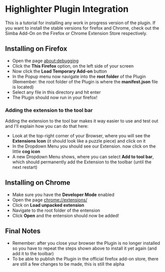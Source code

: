 # Highlighter Plugin Integration

This is a tutorial for installing any work in progress version of the plugin.
If you want to install the stable versions for firefox and Chrome, check out the Simba Add-On on the Firefox or Chrome Extension Store respectively.

## Installing on Firefox
- Open the page [about:debugging](about:debugging)
- Click the **This Firefox** option, on the left side of your screen
- Now click the **Load Temporary Add-on** button
- In the Popup menu now navigate into the **root folder** of the Plugin (Remember: the root folder of the Plugin is where the **manifest.json** file is located)
- Select any file in this directory and hit enter
- The Plugin should now run in your firefox!

### Adding the extension to the tool bar
Adding the extension to the tool bar makes it way easier to use and test out and I'll explain how you can do that here:
- Look at the top-right corner of your Browser, where you will see the **Extensions Icon** (it should look like a puzzle piece) and click on it
- In the Dropdown Menu you should see our Extension. now click on the little **cog icon**
- A new Dropdown Menu shows, where you can select **Add to tool bar**, which should permanently add the Extension to the toolbar (until the next restart)

## Installing on Chrome
- Make sure you have the **Developer Mode** enabled
- Open the page [chrome://extensions/](chrome://extensions/)
- Click on **Load unpacked extension**
- Navigate to the root folder of the entension
- Click **Open** and the entension should now be added!

## Final Notes
- Remember: after you close your browser the Plugin is no longer installed so you have to repeat the steps shown above to install it yet again (and add it to the toolbar)
- To be able to publish the Plugin in the official firefox add-on store, there are still a few changes to be made, this is still the alpha

